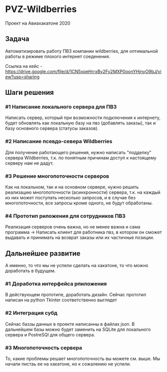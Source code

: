 # PVZ-Wildberries
Проект на Авиахакатоне 2020



<h2>Задача</h2>

Автоматизировать работу ПВЗ компании wildberries, для оптимальной работы в режиме плохого  интернет соеденения.

Ссылка на кейс - https://drive.google.com/file/d/1CN5xpeHrrxBy2Fy2MXP0oonYHjnyO9bJ/view?usp=sharing

<h2>Шаги решения</h2>

<h3>#1 Написание локального сервера для ПВЗ </h3>

Написать сервер, который при возможности подключения к интернету, будет обновлять как локальную базу на пвз (добавлять заказы), так и базу основного сервера (статусы заказов).

<h3>#2 Написание псевдо-севера Wildberries</h3>

Для получение работающего решения, нужно написать "подделку" сервера Wildberries, т.к. по понятным причинам доступ к настоящему серверу нам не дадут.

<h3>#3 Решение многопоточности серверов</h3>

Как на локальном, так и на основном сервере, нужно решить реализацию многопоточности (асинхронности) сервера, т.к. на каждый из них может поступать несколько запросов, и в случае без многопоточности, все запросы кроме одного, не будут обработаны.

<h3>#4 Прототип риложения для сотрудников ПВЗ</h3>

Реализация серверов очень важна, но не менее важна и сама программа ->  Написать клиент для работника пвз, в котором он сможет выдавать и принимать на возврат заказы или их частичные позиции.

 <h2>Дальнейшее развитие</h2>

А именно, то что мы не успели сделать на хакатоне, то что можно доработать в будущем.

<h3>#1 Доработка интерфейса рпиложения</h3>

В действующем прототипе, доработать дизайн. Сейчас прототип написан на python Tkinter  соответственно выглядет

<h3>#2 Интеграция субд</h3>

Сейчас баззы данных в проекте написанны в файлах json. В дальнейшем базы можно будет заменить на SQLite для локального сервера и PostreSQl для общего сервера.

<h3>#3 Многопоточность сервера</h3>

То, какие проблемы решает многопоточность вы можете см. выше. Мы начали пистаь ее на хакатоне, но к сожалению не успели.

